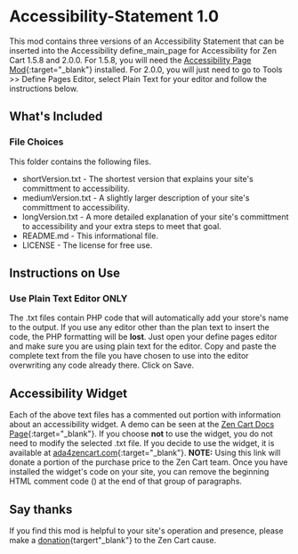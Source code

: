 # Accessibility-Statement 1.0
This mod contains three versions of an Accessibility Statement that can be inserted into the Accessibility define_main_page for Accessibility for Zen Cart 1.5.8 and 2.0.0.
For 1.5.8, you will need the [Accessibility Page Mod](https://www.zen-cart.com/downloads.php?do=file&id=2383){:target="_blank"} installed.
For 2.0.0, you will just need to go to Tools >> Define Pages Editor, select Plain Text for your editor and follow the instructions below.
## What's Included
### File Choices
This folder contains the following files.
- shortVersion.txt - The shortest version that explains your site's committment to accessibility.
- mediumVersion.txt - A slightly larger description of your site's committment to accessibility.
- longVersion.txt - A more detailed explanation of your site's committment to accessibility and your extra steps to meet that goal.
- README.md - This informational file.
- LICENSE - The license for free use.
## Instructions on Use
### Use Plain Text Editor ONLY
The .txt files contain PHP code that will automatically add your store's name to the output.  If you use any editor other than the plan text to insert the code, the PHP formatting will be **lost**.
Just open your define pages editor and make sure you are using plain text for the editor.
Copy and paste the complete text from the file you have chosen to use into the editor overwriting any code already there.
Click on Save.
## Accessibility Widget
Each of the above text files has a commented out portion with information about an accessibility widget.  A demo can be seen at the [Zen Cart Docs Page](https://docs.zen-cart.com/){:target="_blank"}.
If you choose **not** to use the widget, you do not need to modify the selected .txt file.
If you decide to use the widget, it is available at [ada4zencart.com](https://ada4zencart.com/index.php?main_page=index&referrer=C4ADA_11659651175){:target="_blank"}.  **NOTE:** Using this link will donate a portion of the purchase price to the Zen Cart team.  Once you have installed the widget's code on your site, you can remove the beginning HTML comment code (<!--) at the beginning of the widget paragraph and the closing comet code (-->) at the end of that group of paragraphs.
## Say thanks
If you find this mod is helpful to your site's operation and presence, please make a [donation](https://docs.zen-cart.com/user/about_us/donate/){targert"_blank"} to the Zen Cart cause.
